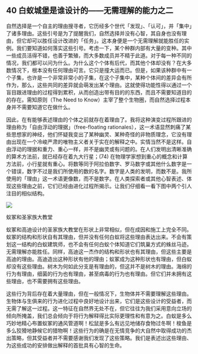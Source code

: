 ## 40 白蚁城堡是谁设计的——无需理解的能力之二

自然选择是一个自主的理由搜寻者，它历经多个世代「发现」、「认可」，并「集中」了诸多理由。这些引号是为了提醒我们，自然选择并没有心智，其自身也没有理由，但它却可以胜任设计改进的「任务」。这本身便是一个无需理解就能胜任的实例。我们要知道如何落实这些引号。考虑一下，某个种群内部有大量的变种。其中一些成员活得不错，也善于繁殖，而大多数成员并不精于此道。对于每一种不同的情况，我们都可以问为什么。为什么这个个体有后代，而其他个体却没有？在大多数情况下，根本没有任何理由可言。它只是撞大运而已。但是，如果该种群中有一个子集，也许是一个非常非常小的子集，在这个子集中，某种个体间的差异会有所作为，那么，这些共同的差异就会萌发出某个理由。这就使得功能性得以通过一个盲目跟进理由的过程得到累积，从而创造出带有目的的东西，而且不需要知道目的的存在。需知原则（The Need to Know）主宰了整个生物圈，而自然选择过程本身并不需要知道它在做什么。

因此，在有能够表述理由的个体之前就存在着理由了。我将这种演变过程所跟进的理由称为「自由浮动的理据」（free-floating rationales），这一术语显然刺痛了某些思想家的神经，他们怀疑我变出了某种幽灵、某种奇怪的非物质理念，它没有理由出现在一个冷峻严肃的唯物主义者关于实在的解释之中。实情当然不是这样。自由浮动的理据和重力、重心一样，并不是幽灵或有问题的。在人们发明出清晰准确的算术方法前，就已经存在着九大行星；(74) 在物理学家想到重心的概念和计算方法前，小行星就有重心。将数等同于阿拉伯数字、罗马数字或其他什么数字是一个错误，数字不过是我们所使用的数的名字。数字是人类的发明，而数不是。我所使用的「理由」这一术语更像数，而不是数字。在人类探索者或其他心智表述、体现这些理由之前，它们已经由进化过程所揭示。让我们仔细看一看下图中两个引人注目的相似结构。

![](https://raw.githubusercontent.com/dalong0514/selfstudy/master/图片链接/复制书籍/2019056.PNG)

蚁冢和圣家族大教堂

蚁冢和高迪设计的圣家族大教堂在形状上非常相似，但在成因和施工上完全不同。蚁冢的结构和形状自有其理由，但并没有任何白蚁将这些理由表达出来。不会有策划这一结构的白蚁建筑师，也不会有任何白蚁个体知道它们筑巢方式的蛛丝马迹。无需理解亦能胜任。同样，高迪这一杰作的结构和形状也有其理由，但这些主要是高迪的理由。高迪造出这种形状有他的理由；蚁冢成为这种形状也有理由，但白蚁却没有这些理由。树木为何如此分支是有理由的，但这并不是树木的理由。海绵的行为有理由，细菌的行为也有理由，甚至病毒的行为也有理由。但它们并未拥有这些理由，也不需要拥有这些理由。

这些行为背后存在着大量理由，但在一般情况下，生物体并不需要理解这些理由。生物体与生俱来的行为进化过程中良好地设计出来，它们是这些设计的受益者，而无需了解这一过程。这一特征在自然界无处不在，但它往往为我们采用意向立场的倾向所掩盖，我们总会倾向于将行为解释得比实际更理性和有意为之。白蚁是多么巧妙地精心布置蚁冢的通风管道啊！松鼠是多么有远见地储存食物过冬啊！梭鱼是多么狡猾地静候它的猎物啊！这些行为的确是在无情竞争的大自然中取得成功的杰出策略，但其受益者并不需要感谢我们发现了这些策略。我们是表述出这些理由、为这些成功的安排做出解释的首批具有心智的生命。


